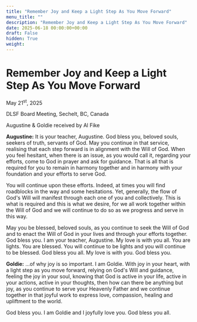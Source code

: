 ```yaml
---
title: "Remember Joy and Keep a Light Step As You Move Forward"
menu_title: ""
description: "Remember Joy and Keep a Light Step As You Move Forward"
date: 2025-06-18 00:00:00+00:00
draft: False
hidden: True
weight:
---
```

# Remember Joy and Keep a Light Step As You Move Forward

May 21<sup>st</sup>, 2025

DLSF Board Meeting, Sechelt, BC, Canada

Augustine & Goldie received by Al Fike

**Augustine:** It is your teacher, Augustine. God bless you, beloved souls, seekers of truth, servants of God. May you continue in that service, realising that each step forward is in alignment with the Will of God. When you feel hesitant, when there is an issue, as you would call it, regarding your efforts, come to God in prayer and ask for guidance. That is all that is required for you to remain in harmony together and in harmony with your foundation and your efforts to serve God.

You will continue upon these efforts. Indeed, at times you will find roadblocks in the way and some hesitations. Yet, generally, the flow of God's Will will manifest through each one of you and collectively. This is what is required and this is what we desire, for we all work together within the Will of God and we will continue to do so as we progress and serve in this way.

May you be blessed, beloved souls, as you continue to seek the Will of God and to enact the Will of God in your lives and through your efforts together. God bless you. I am your teacher, Augustine. My love is with you all. You are lights. You are blessed. You will continue to be lights and you will continue to be blessed. God bless you all. My love is with you. God bless you.

**Goldie:** …of why joy is so important. I am Goldie. With joy in your heart, with a light step as you move forward, relying on God's Will and guidance, feeling the joy in your soul, knowing that God is active in your life, active in your actions, active in your thoughts, then how can there be anything but joy, as you continue to serve your Heavenly Father and we continue together in that joyful work to express love, compassion, healing and upliftment to the world.

God bless you. I am Goldie and I joyfully love you. God bless you all.
